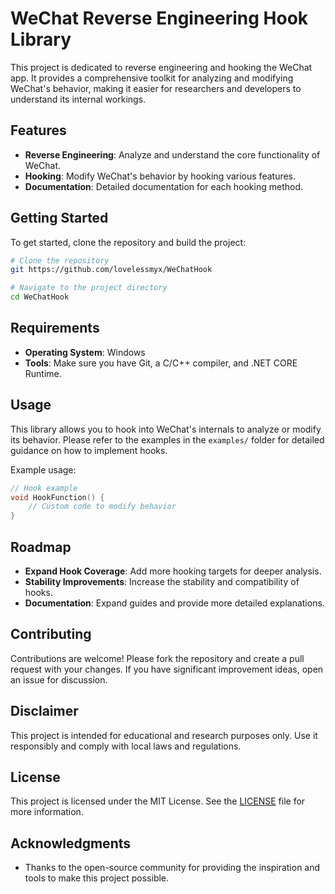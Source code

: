 # WeChat Reverse Engineering Hook Library

This project is dedicated to reverse engineering and hooking the WeChat app. It provides a comprehensive toolkit for analyzing and modifying WeChat's behavior, making it easier for researchers and developers to understand its internal workings.

## Features
- **Reverse Engineering**: Analyze and understand the core functionality of WeChat.
- **Hooking**: Modify WeChat's behavior by hooking various features.
- **Documentation**: Detailed documentation for each hooking method.

## Getting Started
To get started, clone the repository and build the project:

```sh
# Clone the repository
git https://github.com/lovelessmyx/WeChatHook

# Navigate to the project directory
cd WeChatHook
```

## Requirements
- **Operating System**: Windows
- **Tools**: Make sure you have Git, a C/C++ compiler, and .NET CORE Runtime.

## Usage
This library allows you to hook into WeChat's internals to analyze or modify its behavior. Please refer to the examples in the `examples/` folder for detailed guidance on how to implement hooks.

Example usage:

```c++
// Hook example
void HookFunction() {
    // Custom code to modify behavior
}
```

## Roadmap
- **Expand Hook Coverage**: Add more hooking targets for deeper analysis.
- **Stability Improvements**: Increase the stability and compatibility of hooks.
- **Documentation**: Expand guides and provide more detailed explanations.

## Contributing
Contributions are welcome! Please fork the repository and create a pull request with your changes. If you have significant improvement ideas, open an issue for discussion.

## Disclaimer
This project is intended for educational and research purposes only. Use it responsibly and comply with local laws and regulations.

## License
This project is licensed under the MIT License. See the [LICENSE](LICENSE) file for more information.

## Acknowledgments
- Thanks to the open-source community for providing the inspiration and tools to make this project possible.

